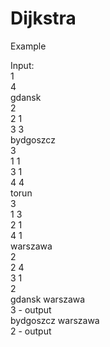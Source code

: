 # Dijkstra

Example<br>

Input:<br>
1<br>
4<br>
gdansk<br>
2<br>
2 1<br>
3 3<br>
bydgoszcz<br>
3<br>
1 1<br>
3 1<br>
4 4<br>
torun<br>
3<br>
1 3<br>
2 1<br>
4 1<br>
warszawa<br>
2<br>
2 4<br>
3 1<br>
2<br>
gdansk warszawa<br>
3 - output<br>
bydgoszcz warszawa<br>
2 - output<br>

